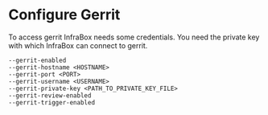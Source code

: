 # Configure Gerrit
To access gerrit InfraBox needs some credentials. You need the private key with which InfraBox can connect to gerrit.

    --gerrit-enabled
    --gerrit-hostname <HOSTNAME>
    --gerrit-port <PORT>
    --gerrit-username <USERNAME>
    --gerrit-private-key <PATH_TO_PRIVATE_KEY_FILE>
    --gerrit-review-enabled
    --gerrit-trigger-enabled

